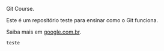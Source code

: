 Git Course.

Este é um repositório teste para ensinar como o Git funciona.

Saiba mais em [google.com.br](google.com.br).

```sh
teste
```
